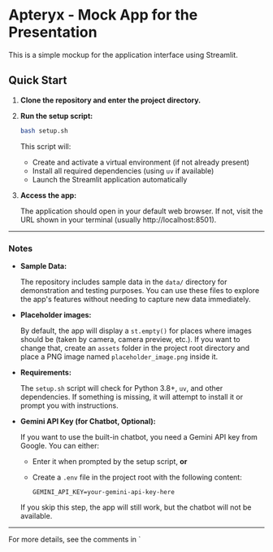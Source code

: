 # Apteryx - Mock App for the Presentation

This is a simple mockup for the application interface using Streamlit.

## Quick Start

1. **Clone the repository and enter the project directory.**

2. **Run the setup script:**

   ```bash
   bash setup.sh
   ```

   This script will:
   - Create and activate a virtual environment (if not already present)
   - Install all required dependencies (using `uv` if available)
   - Launch the Streamlit application automatically

3. **Access the app:**

   The application should open in your default web browser. If not, visit the URL shown in your terminal (usually http://localhost:8501).

---

### Notes

- **Sample Data:**

  The repository includes sample data in the `data/` directory for demonstration and testing purposes. You can use these files to explore the app's features without needing to capture new data immediately.

- **Placeholder images:**

  By default, the app will display a `st.empty()` for places where images should be (taken by camera, camera preview, etc.). If you want to change that, create an `assets` folder in the project root directory and place a PNG image named `placeholder_image.png` inside it.

- **Requirements:**

  The `setup.sh` script will check for Python 3.8+, `uv`, and other dependencies. If something is missing, it will attempt to install it or prompt you with instructions.

- **Gemini API Key (for Chatbot, Optional):**

  If you want to use the built-in chatbot, you need a Gemini API key from Google. You can either:
  - Enter it when prompted by the setup script, **or**
  - Create a `.env` file in the project root with the following content:
    
    ```env
    GEMINI_API_KEY=your-gemini-api-key-here
    ```
  If you skip this step, the app will still work, but the chatbot will not be available.

---

For more details, see the comments in `
